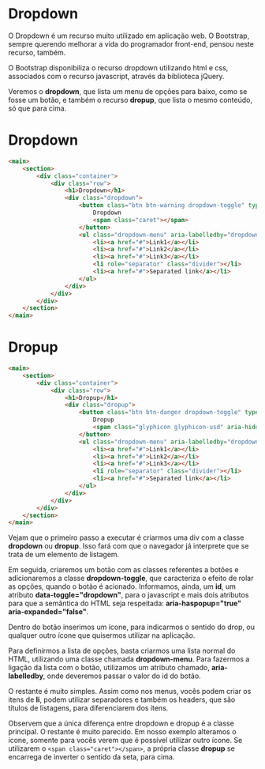 # Dropdown

O Dropdown é um recurso muito utilizado em aplicação web. O Bootstrap, sempre querendo melhorar a vida do programador front-end, pensou neste recurso, também.

O Bootstrap disponibiliza o recurso dropdown utilizando html e css, associados com o recurso javascript, através da biblioteca jQuery.

Veremos o **dropdown**, que lista um menu de opções para baixo, como se fosse um botão, e também o recurso **dropup**, que lista o mesmo conteúdo, só que para cima.

# Dropdown

```html
<main>
    <section>
        <div class="container">
            <div class="row">
                <h1>Dropdown</h1>
                <div class="dropdown">
                    <button class="btn btn-warning dropdown-toggle" type="button" id="dropdownMenu1" data-toggle="dropdown" aria-haspopup="true" aria-expanded="true">
                        Dropdown
                        <span class="caret"></span>
                    </button>
                    <ul class="dropdown-menu" aria-labelledby="dropdownMenu1">
                        <li><a href="#">Link1</a></li>
                        <li><a href="#">Link2</a></li>
                        <li><a href="#">Link3</a></li>
                        <li role="separator" class="divider"></li>
                        <li><a href="#">Separated link</a></li>
                    </ul>
                </div>
            </div>
        </div>
    </section>
</main>
```

# Dropup

```html
<main>
    <section>
        <div class="container">
            <div class="row">
                <h1>Dropup</h1>
                <div class="dropup">
                    <button class="btn btn-danger dropdown-toggle" type="button" id="dropdownMenu2" data-toggle="dropdown" aria-haspopup="true" aria-expanded="false">
                        Dropup
                        <span class="glyphicon glyphicon-usd" aria-hidden="true"></span>
                    </button>
                    <ul class="dropdown-menu" aria-labelledby="dropdownMenu2">
                        <li><a href="#">Link1</a></li>
                        <li><a href="#">Link2</a></li>
                        <li><a href="#">Link3</a></li>
                        <li role="separator" class="divider"></li>
                        <li><a href="#">Separated link</a></li>
                    </ul>
                </div>
            </div>
        </div>
    </section>
</main>
```

Vejam que o primeiro passo a executar é criarmos uma div com a classe **dropdown** ou **dropup**. Isso fará com que o navegador já interprete que se trata de um elemento de listagem.

Em seguida, criaremos um botão com as classes referentes a botões e adicionaremos a classe **dropdown-toggle**, que caracteriza o efeito de rolar as opções, quando o botão é acionado. Informamos, ainda, um **id**, um atributo **data-toggle="dropdown"**, para o javascript e mais dois atributos para que a semântica do HTML seja respeitada: **aria-haspopup="true" aria-expanded="false"**.

Dentro do botão inserimos um ícone, para indicarmos o sentido do drop, ou qualquer outro ícone que quisermos utilizar na aplicação.

Para definirmos a lista de opções, basta criarmos uma lista normal do HTML, utilizando uma classe chamada **dropdown-menu**. Para fazermos a ligação da lista com o botão, utilizamos um atributo chamado, **aria-labelledby**, onde deveremos passar o valor do id do botão.

O restante é muito simples. Assim como nos menus, vocês podem criar os itens de **li**, podem utilizar separadores e também os headers, que são títulos de listagens, para diferenciarem dos itens.

Observem que a única diferença entre dropdown e dropup é a classe principal. O restante é muito parecido. 
Em nosso exemplo alteramos o ícone, somente para vocês verem que é possível utilizar outro ícone. 
Se utilizarem o `<span class="caret"></span>`, a própria classe **dropup** se encarrega de inverter o sentido da seta, para cima.